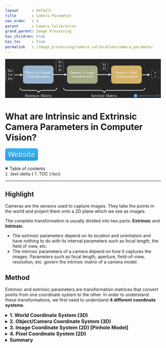 ```yaml
---
layout      : default
title       : Camera Parameter
nav_order   : 4
parent      : Camera Calibration
grand_parent: Image Processing
has_children: true
has_toc     : true
permalink   : /image_processing/camera_calibration/camera_parameter
---
```


![data/transformation.png](data/transformation.png)

# What are Intrinsic and Extrinsic Camera Parameters in Computer Vision?

[![Website](../../data/badge/website.svg)](https://towardsdatascience.com/what-are-intrinsic-and-extrinsic-camera-parameters-in-computer-vision-7071b72fb8ec#:~:text=The%20extrinsic%20matrix%20is%20a,to%20the%20pixel%20coordinate%20system.)

<details open markdown="block">
  <summary>
    Table of contents
  </summary>
  {: .text-delta }
1. TOC
{:toc}
</details>

---

## Highlight

Cameras are the sensors used to capture images. They take the points in the
world and project them onto a 2D plane which we see as images.

The complete transformation is usually divided into two parts: **Extrinsic**
and **Intrinsic**.

- The extrinsic parameters depend on its location and orientation and have
  nothing to do with its internal parameters such as focal length, the field of
  view, etc.
- The intrinsic parameters of a camera depend on how it captures the images.
  Parameters such as focal length, aperture, field-of-view, resolution, etc.
  govern the intrinsic matrix of a camera model.

## Method

Extrinsic and extrinsic parameters are transformation matrices that convert
points from one coordinate system to the other. In order to understand these
transformations, we first need to understand **4 different coordinate systems**.

<details>
<summary><b style="font-size:16px">1. World Coordinate System (3D)</b></summary>

<div align="center">
    <img src="data/world_coordinate_system.png" width="600">
</div>

**[Xw, Yw, Zw]**: It is a 3D basic cartesian coordinate system with arbitrary
origin.

For example a specific corner of the room. A point in this coordinate system
can be denoted as Pw = (Xw, Yw, Zw).
</details>

<details>
<summary><b style="font-size:16px">2. Object/Camera Coordinate System (3D)</b></summary>

<div align="center">
    <img src="data/camera_coordinate_system.png" width="600"> 
</div>

**[Xc, Yc, Zc]**: It's the coordinate system that measures relative to the
object/camera’s origin/orientation.

The z-axis of the camera coordinate system usually faces outward or inward to
the camera lens (camera principal axis) as shown in the image above (z-axis
facing inward to the camera lens).

<div align="center">
    <img src="data/camera_extrinsic_matrix.png" width="600"> 
</div>

One can go from the world coordinate system to object coordinate system
(and vice-versa) by Rotation and Translation operations.

- The 4x4 transformation matrix that converts points from the world coordinate
  system to the camera coordinate system is known as the camera extrinsic
  matrix.
- The camera extrinsic matrix changes if the physical location/orientation of
  the camera is changed (for example camera on a moving car).

</details>

<details>
<summary><b style="font-size:16px">3. Image Coordinate System (2D) [Pinhole Model]</b></summary>

<div align="center">
    <img src="data/image_coordinate_system.png" width="600"> 
</div>

**[Xi, Yi]**: A 2D coordinate system that has the 3D points in the camera
coordinate system projected onto a 2D plane (usually normal to the z-axis of
the camera coordinate system — shown as a yellow plane in the figures below) of
a camera with a Pinhole Model.

- The rays pass the center of the camera opening and are projected on the 2D
  plane on the other end.
- The 2D plane is what is captured as images by the camera.
- It is a lossy transformation, which means projecting the points from the
  camera coordinate system to the 2D plane can not be reversed (the depth
  information is lost — Hence by looking at an image captured by a camera, we
  can’t tell the actual depth of the points).
- The X and Y coordinates of the points are projected onto the 2D plane.
- The 2D plane is at f (focal-length) distance away from the camera.
- The projection Xi, Yi can be found by the law of similar triangles (the ray
  entering and leaving the camera center has the same angle with the x and
  y-axis,
  alpha and beta respectively).

<div align="center">
    <img src="data/pinhole_camera_01.png" width="600">
    <img src="data/pinhole_camera_02.png" width="600">
    <img src="data/pinhole_camera_03.png" width="600">
</div>

Hence, in the matrix form, we have the following transformation matrix from the
camera coordinate system to the image coordinate system. This transformation
(from camera to image coordinate system) is the first part of the camera
intrinsic matrix

<div align="center">
  <img src="data/pinhole_camera_04.png" width="600">
</div>
</details>

<details>
<summary><b style="font-size:16px">4. Pixel Coordinate System (2D)</b></summary>

<div align="center">
    <img src="data/pixel_coordinate_system_01.png" width="600">
</div>

**[u, v]**: This represents the integer values by discretizing the points in the
image coordinate system.

Pixel coordinates of an image are discrete values within a range that can be
achieved by dividing the image coordinates by pixel width and height
(parameters of the camera — units: meter/pixel).

The pixel coordinates system has the origin at the left-top corner, hence a
translation operator (c_x, c_y) is also required alongside the discretization.

<div align="center">
    <img src="data/pixel_coordinate_system_02.png" width="600">
</div>

The complete transformation from the image coordinate system to pixel
coordinate system can be shown in the matrix form as below.

<div align="center">
    <img src="data/pixel_coordinate_system_03.png" width="600">
</div>

Sometimes, the 2D image plane is not a rectangle but rather is skewed i.e. the
angle between the X and Y axis is not 90 degrees.

In this case, another transformation needs to be carried out to go from the
rectangular plane to the skewed plane (before carrying out the transformation
from image to pixel coordinate system).

If the angle between the x and y-axis is theta, then the transformation that
converts points from the ideal rectangular plane to the skewed plane can be
found as below

<div align="center">
    <img src="data/pixel_coordinate_system_04.png" width="600">
</div>

These two transformation matrices i.e. **transformation from rectangular image
coordinate system to skewed image coordinate system and skewed image coordinate
system to pixel coordinate system** forms the second part of the
**camera intrinsic matrix**.

Combining the three transformation matrices yields the camera extrinsic matrix
as shown below

<div align="center">
    <img src="data/camera_intrinsic_matrix_01.png" width="600">
    <img src="data/camera_intrinsic_matrix_02.png" width="600">
    <img src="data/camera_intrinsic_matrix_03.png" width="600">
</div>
</details>

<details>
<summary><b style="font-size:16px">Summary</b></summary>

The extrinsic matrix is a transformation matrix from the world coordinate
system to the camera coordinate system, while the intrinsic matrix is a
transformation matrix that converts points from the camera coordinate system to
the pixel coordinate system.

- **World-to-Camera**: 3D-3D projection. Rotation, Scaling, Translation
- **Camera-to-Image**: 3D-2D projection. Loss of information. Depends on the
  camera model and its parameters (pinhole, f-theta, etc)
- **Image-to-Pixel**: 2D-2D projection. Continuous to discrete. Quantization
  and origin shift.

</details>
